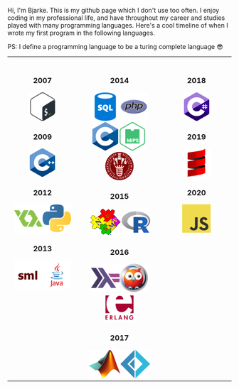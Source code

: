 Hi, I'm Bjarke. This is my github page which I don't use too often. I enjoy coding in my professional life, and have throughout my career and studies played with many programming languages. Here's a cool timeline of when I wrote my first program in the following languages.

PS: I define a programming language to be a turing complete language :sunglasses:
<table>
<th align="center" valign="top">
<img width="250" height="1">
  <h3>2007</h3>
  <img src="icons/Bash.png" title="Bash"/>
  <h3>2009</h3>
  <img src="icons/C++.png" title="C++"/>
  <h3>2012</h3>
  <img src="icons/GML.png" title="GML"/><img src="icons/Python.png" title="Python"/>
  <h3>2013</h3>
  <img src="icons/SML.png" title="SML"/><img src="icons/Java.png" title="Java"/>
</th>
<th align="center" valign="top">
<img width="250" height="1">
  <h3>2014</h3>
  <img src="icons/SQL.png" title="SQL"/><img src="icons/PHP.png" title="PHP"/><img src="icons/C.png" title="C"/><img src="icons/MIPS Assembly.png" title="MIPS Assembly"/><img src="icons/FASTO.png" title="FASTO"/>
  <h3>2015</h3>
  <img src="icons/NuSMV.gif" title="NuSMV"/><img src="icons/R.png" title="R"/>
  <h3>2016</h3>
  <img src="icons/Haskell.png" title="Haskell"/><img src="icons/Prolog.png" title="Prolog"/><img src="icons/Erlang.png" title="Erlang"/>
  <h3>2017</h3>
  <img src="icons/MATLAB.png" title="MATLAB"/><img src="icons/Fsharp.png" title="F#"/>
</th>
<th align="center" valign="top">
<img width="250" height="1">
  <h3>2018</h3>
  <img src="icons/Csharp.png" title="C#"/>
  <h3>2019</h3>
  <img src="icons/Scala.png" title="Scala"/>
  <h3>2020</h3>
  <img src="icons/JavaScript.png" title="JavaScript"/>
</th>
</table>

